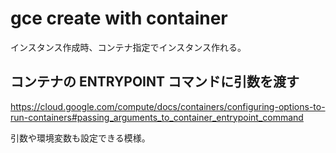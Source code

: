 # gce create with container
インスタンス作成時、コンテナ指定でインスタンス作れる。

## コンテナの ENTRYPOINT コマンドに引数を渡す
https://cloud.google.com/compute/docs/containers/configuring-options-to-run-containers#passing_arguments_to_container_entrypoint_command

引数や環境変数も設定できる模様。